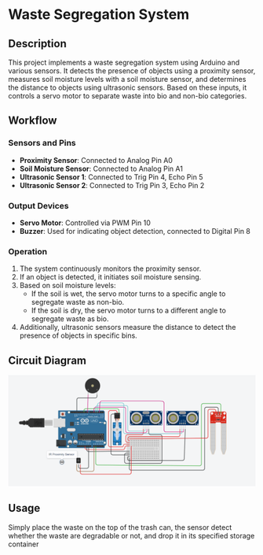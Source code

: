 # Waste Segregation System

## Description

This project implements a waste segregation system using Arduino and various sensors. It detects the presence of objects using a proximity sensor, measures soil moisture levels with a soil moisture sensor, and determines the distance to objects using ultrasonic sensors. Based on these inputs, it controls a servo motor to separate waste into bio and non-bio categories.

## Workflow

### Sensors and Pins
- **Proximity Sensor**: Connected to Analog Pin A0
- **Soil Moisture Sensor**: Connected to Analog Pin A1
- **Ultrasonic Sensor 1**: Connected to Trig Pin 4, Echo Pin 5
- **Ultrasonic Sensor 2**: Connected to Trig Pin 3, Echo Pin 2

### Output Devices
- **Servo Motor**: Controlled via PWM Pin 10
- **Buzzer**: Used for indicating object detection, connected to Digital Pin 8

### Operation
1. The system continuously monitors the proximity sensor.
2. If an object is detected, it initiates soil moisture sensing.
3. Based on soil moisture levels:
   - If the soil is wet, the servo motor turns to a specific angle to segregate waste as non-bio.
   - If the soil is dry, the servo motor turns to a different angle to segregate waste as bio.
4. Additionally, ultrasonic sensors measure the distance to detect the presence of objects in specific bins.

## Circuit Diagram

![Screenshot 1](Demo/CircuitDiagram.png)


## Usage
Simply place the waste on the top of the trash can, the sensor detect whether the waste are degradable or not, and drop it in its specified storage container


